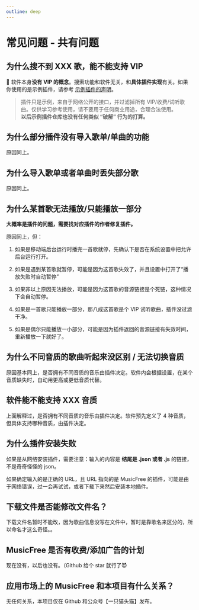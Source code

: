 ```yaml
---
outline: deep
---
```


# 常见问题 - 共有问题

## 为什么搜不到 XXX 歌，能不能支持 VIP

🙅‍ 软件本身**没有 VIP 的概念**。搜索功能和软件无关，和**具体插件实现**有关。如果你使用的是示例插件，请参考 [示例插件的声明](https://github.com/maotoumao/MusicFreePlugins)。

> 插件只是示例，来自于网络公开的接口，并过滤掉所有 VIP/收费/试听歌曲。仅供学习参考使用，请不要用于任何商业用途，合理合法使用。<br /> **以后示例插件仓库也没有任何类似 “破解” 行为的打算。**

## 为什么部分插件没有导入歌单/单曲的功能

原因同上。

## 为什么导入歌单或者单曲时丢失部分歌

原因同上。

## 为什么某首歌无法播放/只能播放一部分

**大概率是插件的问题，需要找对应插件的作者修复插件。**

原因同上，但：

1. 如果是移动端后台运行时播完一首歌就停，先确认下是否在系统设置中把允许后台运行打开。

2. 如果是遇到某首歌就暂停，可能是因为这首歌失效了，并且设置中打开了“播放失败时自动暂停”

3. 如果非以上原因无法播放，可能是因为这首歌的音源链接是个死链，这种情况下会自动暂停。

4. 如果是一首歌只能播放一部分，那八成这首歌是个 VIP 试听歌曲，插件没过滤干净。

5. 如果是偶尔只能播放一小部分，可能是因为插件返回的音源链接有失效时间，重新播放一下就好了。

## 为什么不同音质的歌曲听起来没区别 / 无法切换音质

原因基本同上，是否拥有不同音质的音乐由插件决定。软件内会根据设置，在某个音质缺失时，自动用更高或更低音质代替。

## 软件能不能支持 XXX 音质

上面解释过，是否拥有不同音质的音乐由插件决定。软件预先定义了 4 种音质，但具体支持哪种音质，由插件决定。


## 为什么插件安装失败

如果是从网络安装插件，需要注意：输入的内容是 **结尾是 .json 或者 .js** 的链接，不是奇奇怪怪的 json。

如果确定输入的是正确的 URL，且 URL 指向的是 MusicFree 的插件，可能是由于网络错误，过一会再试试，或者下载下来然后安装本地插件。

## 下载文件是否能修改文件名？

下载文件名暂时不能改，因为歌曲信息没写在文件中，暂时是靠歌名来区分的，所以命名才这么奇怪。。

## MusicFree 是否有收费/添加广告的计划

现在没有，以后也没有。（Github 给个 star 就行了😈


## 应用市场上的 MusicFree 和本项目有什么关系？

无任何关系，本项目仅在 Github 和公众号【一只猫头猫】发布。